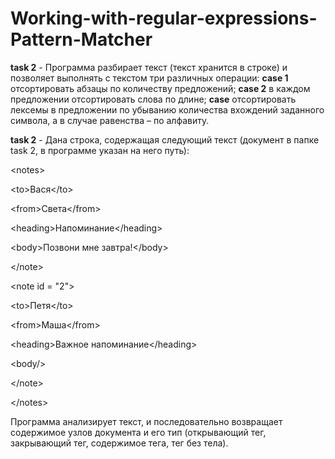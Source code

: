 # Working-with-regular-expressions-Pattern-Matcher
**task 2** - Программа разбирает текст (текст хранится в строке) и позволяет выполнять с текстом три различных операции: **case 1** отсортировать абзацы по количеству предложений; **case 2** в каждом предложении отсортировать слова по длине; **case** отсортировать лексемы в предложении по убыванию количества вхождений заданного символа, а в случае равенства – по алфавиту.

**task 2** - Дана строка, содержащая следующий текст (документ в папке task 2, в  программе указан на него путь):

\<notes\>
  
 <note id = "1">
  
 \<to\>Вася\</to\>
 
 \<from\>Света\</from\>
 
 \<heading\>Напоминание\</heading\>
 
 \<body\>Позвони мне завтра!\</body\>
 
 \</note\>
 
 \<note id = "2"\>
  
 \<to\>Петя\</to\>
 
 \<from\>Маша\</from\>
 
 \<heading\>Важное напоминание\</heading\>
 
 \<body/\>
 
 \</note\>
 
\</notes\>

Программа анализирует текст, и последовательно возвращает содержимое узлов документа и его тип (открывающий тег, закрывающий тег, содержимое тега, тег без тела). 


